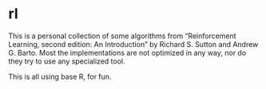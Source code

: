 
<!-- README.md is generated from README.Rmd. Please edit that file -->

# rl

<!-- badges: start -->

<!-- badges: end -->

This is a personal collection of some algorithms from “Reinforcement
Learning, second edition: An Introduction” by Richard S. Sutton and
Andrew G. Barto. Most the implementations are not optimized in any way,
nor do they try to use any specialized tool.

This is all using base R, for fun.
